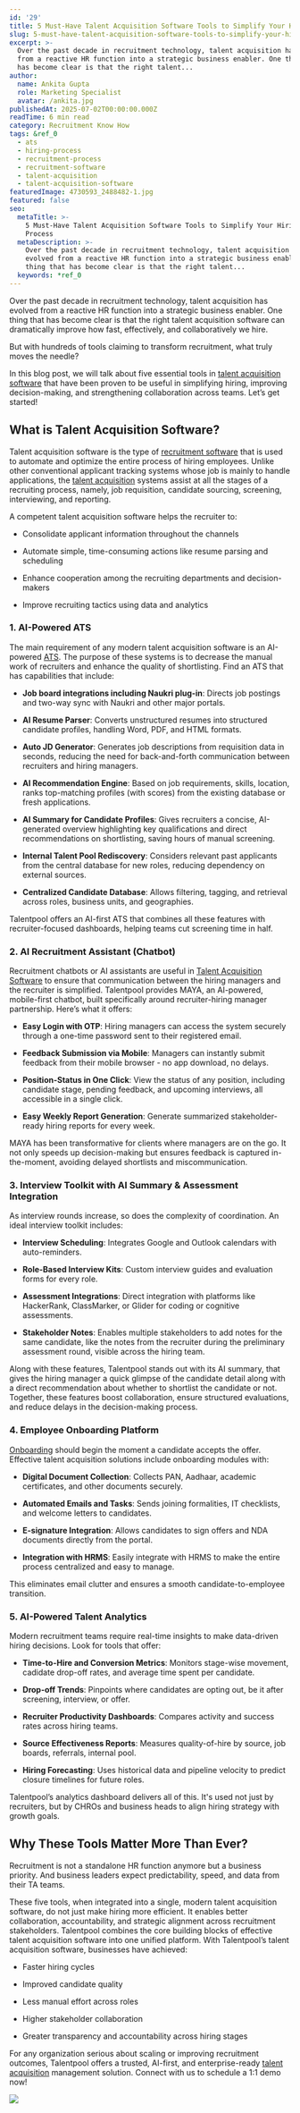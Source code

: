 ```yaml
---
id: '29'
title: 5 Must-Have Talent Acquisition Software Tools to Simplify Your Hiring Process
slug: 5-must-have-talent-acquisition-software-tools-to-simplify-your-hiring-process
excerpt: >-
  Over the past decade in recruitment technology, talent acquisition has evolved
  from a reactive HR function into a strategic business enabler. One thing that
  has become clear is that the right talent...
author:
  name: Ankita Gupta
  role: Marketing Specialist
  avatar: /ankita.jpg
publishedAt: 2025-07-02T00:00:00.000Z
readTime: 6 min read
category: Recruitment Know How
tags: &ref_0
  - ats
  - hiring-process
  - recruitment-process
  - recruitment-software
  - talent-acquisition
  - talent-acquisition-software
featuredImage: 4730593_2488482-1.jpg
featured: false
seo:
  metaTitle: >-
    5 Must-Have Talent Acquisition Software Tools to Simplify Your Hiring
    Process
  metaDescription: >-
    Over the past decade in recruitment technology, talent acquisition has
    evolved from a reactive HR function into a strategic business enabler. One
    thing that has become clear is that the right talent...
  keywords: *ref_0
---
```


Over the past decade in recruitment technology, talent acquisition has evolved from a reactive HR function into a strategic business enabler. One thing that has become clear is that the right talent acquisition software can dramatically improve how fast, effectively, and collaboratively we hire. 

But with hundreds of tools claiming to transform recruitment, what truly moves the needle? 

In this blog post, we will talk about five essential tools in [talent acquisition software](https://www.thetalentpool.ai/) that have been proven to be useful in simplifying hiring, improving decision-making, and strengthening collaboration across teams. Let’s get started! 

## **What is Talent Acquisition Software?** 

Talent acquisition software is the type of [recruitment software](https://www.thetalentpool.ai/blogs/the-ultimate-guide-to-selecting-the-right-recruitment-software/) that is used to automate and optimize the entire process of hiring employees. Unlike other conventional applicant tracking systems whose job is mainly to handle applications, the [talent acquisition](https://www.thetalentpool.ai/blogs/how-ai-recruiting-is-changing-talent-acquisition-in-2025/) systems assist at all the stages of a recruiting process, namely, job requisition, candidate sourcing, screening, interviewing, and reporting. 

A competent talent acquisition software helps the recruiter to:  

- Consolidate applicant information throughout the channels  

- Automate simple, time-consuming actions like resume parsing and scheduling  

- Enhance cooperation among the recruiting departments and decision-makers  

- Improve recruiting tactics using data and analytics 

### **1\. AI-Powered ATS** 

The main requirement of any modern talent acquisition software is an AI-powered [ATS](https://www.thetalentpool.ai/blogs/choosing-the-right-ats-key-features-to-look-for-in-2025/). The purpose of these systems is to decrease the manual work of recruiters and enhance the quality of shortlisting. Find an ATS that has capabilities that include: 

- **Job board integrations including Naukri plug-in**: Directs job postings and two-way sync with Naukri and other major portals. 

- **AI Resume Parser**: Converts unstructured resumes into structured candidate profiles, handling Word, PDF, and HTML formats. 

- **Auto JD Generator**: Generates job descriptions from requisition data in seconds, reducing the need for back-and-forth communication between recruiters and hiring managers. 

- **AI Recommendation Engine**: Based on job requirements, skills, location, ranks top-matching profiles (with scores) from the existing database or fresh applications. 

- **AI Summary for Candidate Profiles**: Gives recruiters a concise, AI-generated overview highlighting key qualifications and direct recommendations on shortlisting, saving hours of manual screening. 

- **Internal Talent Pool Rediscovery**: Considers relevant past applicants from the central database for new roles, reducing dependency on external sources. 

- **Centralized Candidate Database**: Allows filtering, tagging, and retrieval across roles, business units, and geographies. 

Talentpool offers an AI-first ATS that combines all these features with recruiter-focused dashboards, helping teams cut screening time in half. 

### **2\. AI Recruitment Assistant (Chatbot)** 

Recruitment chatbots or AI assistants are useful in [Talent Acquisition Software](https://www.thetalentpool.ai/blogs/why-businesses-need-talent-acquisition-software-in-2025/) to ensure that communication between the hiring managers and the recruiter is simplified. Talentpool provides MAYA, an AI-powered, mobile-first chatbot, built specifically around recruiter-hiring manager partnership. Here’s what it offers: 

- **Easy Login with OTP**: Hiring managers can access the system securely through a one-time password sent to their registered email. 

- **Feedback Submission via Mobile**: Managers can instantly submit feedback from their mobile browser - no app download, no delays. 

- **Position-Status in One Click**: View the status of any position, including candidate stage, pending feedback, and upcoming interviews, all accessible in a single click. 

- **Easy Weekly Report Generation**: Generate summarized stakeholder-ready hiring reports for every week. 

MAYA has been transformative for clients where managers are on the go. It not only speeds up decision-making but ensures feedback is captured in-the-moment, avoiding delayed shortlists and miscommunication. 

### **3\. Interview Toolkit with AI Summary & Assessment Integration** 

As interview rounds increase, so does the complexity of coordination. An ideal interview toolkit includes: 

- **Interview Scheduling**: Integrates Google and Outlook calendars with auto-reminders. 

- **Role-Based Interview Kits**: Custom interview guides and evaluation forms for every role. 

- **Assessment Integrations**: Direct integration with platforms like HackerRank, ClassMarker, or Glider for coding or cognitive assessments. 

- **Stakeholder Notes**: Enables multiple stakeholders to add notes for the same candidate, like the notes from the recruiter during the preliminary assessment round, visible across the hiring team. 

Along with these features, Talentpool stands out with its AI summary, that gives the hiring manager a quick glimpse of the candidate detail along with a direct recommendation about whether to shortlist the candidate or not. Together, these features boost collaboration, ensure structured evaluations, and reduce delays in the decision-making process.  

### **4\. Employee Onboarding Platform** 

[Onboarding](https://www.thetalentpool.ai/blogs/top-8-tips-to-onboard-new-hires/) should begin the moment a candidate accepts the offer. Effective talent acquisition solutions include onboarding modules with: 

- **Digital Document Collection**: Collects PAN, Aadhaar, academic certificates, and other documents securely. 

- **Automated Emails and Tasks**: Sends joining formalities, IT checklists, and welcome letters to candidates. 

- **E-signature Integration**: Allows candidates to sign offers and NDA documents directly from the portal. 

- **Integration with HRMS**: Easily integrate with HRMS to make the entire process centralized and easy to manage. 

This eliminates email clutter and ensures a smooth candidate-to-employee transition.  

### **5\. AI-Powered Talent Analytics** 

Modern recruitment teams require real-time insights to make data-driven hiring decisions. Look for tools that offer: 

- **Time-to-Hire and Conversion Metrics**: Monitors stage-wise movement, cadidate drop-off rates, and average time spent per candidate. 

- **Drop-off Trends**: Pinpoints where candidates are opting out, be it after screening, interview, or offer. 

- **Recruiter Productivity Dashboards**: Compares activity and success rates across hiring teams. 

- **Source Effectiveness Reports**: Measures quality-of-hire by source, job boards, referrals, internal pool. 

- **Hiring Forecasting**: Uses historical data and pipeline velocity to predict closure timelines for future roles. 

Talentpool’s analytics dashboard delivers all of this. It's used not just by recruiters, but by CHROs and business heads to align hiring strategy with growth goals.  

## **Why These Tools Matter More Than Ever?** 

Recruitment is not a standalone HR function anymore but a business priority. And business leaders expect predictability, speed, and data from their TA teams. 

These five tools, when integrated into a single, modern talent acquisition software, do not just make hiring more efficient. It enables better collaboration, accountability, and strategic alignment across recruitment stakeholders. Talentpool combines the core building blocks of effective talent acquisition software into one unified platform. With Talentpool’s talent acquisition software, businesses have achieved: 

- Faster hiring cycles 

- Improved candidate quality 

- Less manual effort across roles 

- Higher stakeholder collaboration 

- Greater transparency and accountability across hiring stages 

For any organization serious about scaling or improving recruitment outcomes, Talentpool offers a trusted, AI-first, and enterprise-ready [talent acquisition](https://www.thetalentpool.ai/blogs/how-ai-recruiting-is-changing-talent-acquisition-in-2025/) management solution. Connect with us to schedule a 1:1 demo now! 

![](images/4730593_2488482-1-1024x914.jpg)
